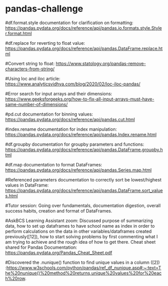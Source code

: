 # pandas-challenge

#df.format.style documentation for clarification on formatting: https://pandas.pydata.org/docs/reference/api/pandas.io.formats.style.Styler.format.html

#df.replace for reverting to float value: https://pandas.pydata.org/docs/reference/api/pandas.DataFrame.replace.html

#Convert string to float: https://www.statology.org/pandas-remove-characters-from-string/

#Using loc and iloc article: https://www.analyticsvidhya.com/blog/2020/02/loc-iloc-pandas/

#Error search for input arrays and their dimensions: https://www.geeksforgeeks.org/how-to-fix-all-input-arrays-must-have-same-number-of-dimensions/

#pd.cut documentation for binning values: https://pandas.pydata.org/docs/reference/api/pandas.cut.html

#index.rename documentation for index manipulation: https://pandas.pydata.org/docs/reference/api/pandas.Index.rename.html

#df.groupby documentation for groupby parameters and functions: https://pandas.pydata.org/docs/reference/api/pandas.DataFrame.groupby.html

#df.map documentation to format DataFrames: https://pandas.pydata.org/docs/reference/api/pandas.Series.map.html

#Referenced parameters documentation to correctly sort be lowest/highest values in DataFrame: https://pandas.pydata.org/docs/reference/api/pandas.DataFrame.sort_values.html

#Tutor session: Going over fundamentals, documentation digestion, overall success habits, creation and format of DataFrames.

#AskBCS Learning Assistant zoom: Discussed purpose of summarizing data, how to set up dataframes to have school name as index in order to perform calculations on
    the data in other variables/dataframes created previously([12]), how to start solving problems by first commenting what I am trying to achieve and the rough idea
     of how to get there. Cheat sheet shared for Pandas Documentation: https://pandas.pydata.org/Pandas_Cheat_Sheet.pdf
     
#Discovered the .nunique() function to find unique values in a column ([2]) :https://www.w3schools.com/python/pandas/ref_df_nunique.asp#:~:text=The%20nunique()%20method%20returns,unique%20values%20for%20each%20row.
